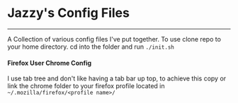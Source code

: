 # Jazzy's Config Files

---

A Collection of various config files I've put together.
To use clone repo to your home directory. cd into the folder
and run `./init.sh`

#### Firefox User Chrome Config

I use tab tree and don't like having a tab bar up top, to achieve this
copy or link the chrome folder to your firefox profile located in
`~/.mozilla/firefox/<profile name>/`
